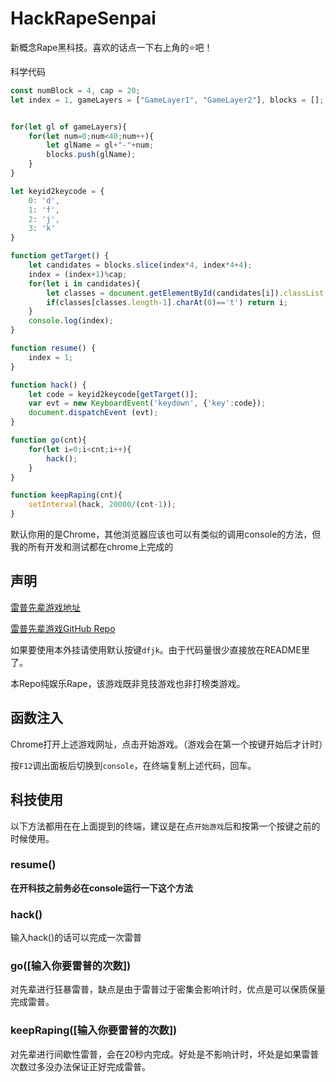 # HackRapeSenpai

新概念Rape黑科技。喜欢的话点一下右上角的⭐吧！

科学代码

```JavaScript
const numBlock = 4, cap = 20;
let index = 1, gameLayers = ["GameLayer1", "GameLayer2"], blocks = [];


for(let gl of gameLayers){
    for(let num=0;num<40;num++){
        let glName = gl+"-"+num;
        blocks.push(glName);
    }
}

let keyid2keycode = {
    0: 'd',
    1: 'f',
    2: 'j',
    3: 'k'
}

function getTarget() {
    let candidates = blocks.slice(index*4, index*4+4);
    index = (index+1)%cap;
    for(let i in candidates){
        let classes = document.getElementById(candidates[i]).classList;
        if(classes[classes.length-1].charAt(0)=='t') return i;
    }
    console.log(index);
}

function resume() {
    index = 1;
}

function hack() {
    let code = keyid2keycode[getTarget()];    
    var evt = new KeyboardEvent('keydown', {'key':code}); 
    document.dispatchEvent (evt); 
}

function go(cnt){
    for(let i=0;i<cnt;i++){
        hack();
    }
}

function keepRaping(cnt){
    setInterval(hack, 20000/(cnt-1));
}
```

默认你用的是Chrome，其他浏览器应该也可以有类似的调用console的方法，但我的所有开发和测试都在chrome上完成的

## 声明

[雷普先辈游戏地址](https://wu-jingcheng.github.io/RapeSenpai/)

[雷普先辈游戏GitHub Repo](https://github.com/Wu-Jingcheng/RapeSenpai)

如果要使用本外挂请使用默认按键`dfjk`。由于代码量很少直接放在README里了。

本Repo纯娱乐Rape，该游戏既非竞技游戏也非打榜类游戏。

## 函数注入

Chrome打开上述游戏网址，点击开始游戏。（游戏会在第一个按键开始后才计时）

按`F12`调出面板后切换到`console`，在终端复制上述代码，回车。

## 科技使用

以下方法都用在在上面提到的终端，建议是在点`开始游戏`后和按第一个按键之前的时候使用。

### resume()

**在开科技之前务必在console运行一下这个方法**

### hack()

输入hack()的话可以完成一次雷普

### go([输入你要雷普的次数])

对先辈进行狂暴雷普，缺点是由于雷普过于密集会影响计时，优点是可以保质保量完成雷普。

### keepRaping([输入你要雷普的次数])

对先辈进行间歇性雷普，会在20秒内完成。好处是不影响计时，坏处是如果雷普次数过多没办法保证正好完成雷普。
